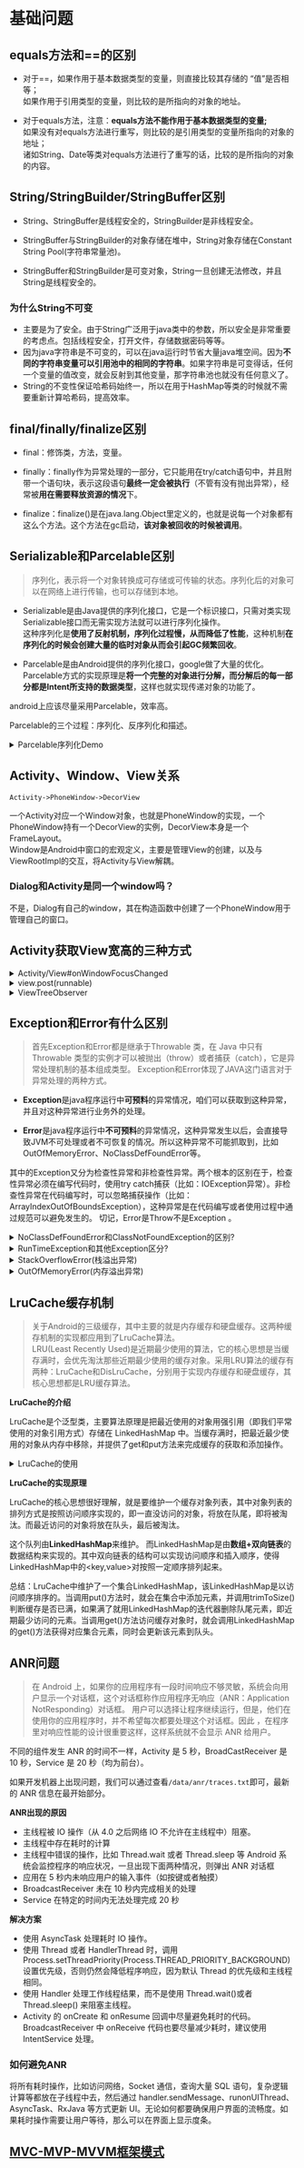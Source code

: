 # 基础问题

## equals方法和==的区别

- 对于==，如果作用于基本数据类型的变量，则直接比较其存储的 “值”是否相等；  
如果作用于引用类型的变量，则比较的是所指向的对象的地址。

- 对于equals方法，注意：**equals方法不能作用于基本数据类型的变量;**  
如果没有对equals方法进行重写，则比较的是引用类型的变量所指向的对象的地址；  
诸如String、Date等类对equals方法进行了重写的话，比较的是所指向的对象的内容。

## String/StringBuilder/StringBuffer区别

- String、StringBuffer是线程安全的，StringBuilder是非线程安全。

- StringBuffer与StringBuilder的对象存储在堆中，String对象存储在Constant String Pool(字符串常量池)。

- StringBuffer和StringBuilder是可变对象，String一旦创建无法修改，并且String是线程安全的。  

### 为什么String不可变

- 主要是为了安全。由于String广泛用于java类中的参数，所以安全是非常重要的考虑点。包括线程安全，打开文件，存储数据密码等等。  
- 因为java字符串是不可变的，可以在java运行时节省大量java堆空间。因为**不同的字符串变量可以引用池中的相同的字符串**。如果字符串是可变得话，任何一个变量的值改变，就会反射到其他变量，那字符串池也就没有任何意义了。  
- String的不变性保证哈希码始终一，所以在用于HashMap等类的时候就不需要重新计算哈希码，提高效率。

## final/finally/finalize区别

- final：修饰类，方法，变量。

- finally：finally作为异常处理的一部分，它只能用在try/catch语句中，并且附带一个语句块，表示这段语句**最终一定会被执行**（不管有没有抛出异常），经常被**用在需要释放资源的情况**下。

- finalize：finalize()是在java.lang.Object里定义的，也就是说每一个对象都有这么个方法。这个方法在gc启动，**该对象被回收的时候被调用**。

## Serializable和Parcelable区别

> 序列化，表示将一个对象转换成可存储或可传输的状态。序列化后的对象可以在网络上进行传输，也可以存储到本地。

- Serializable是由Java提供的序列化接口，它是一个标识接口，只需对类实现Serializable接口而无需实现方法就可以进行序列化操作。  
这种序列化是**使用了反射机制，序列化过程慢，从而降低了性能**，这种机制**在序列化的时候会创建大量的临时对象从而会引起GC频繁回收**。

- Parcelable是由Android提供的序列化接口，google做了大量的优化。  
Parcelable方式的实现原理是**将一个完整的对象进行分解，而分解后的每一部分都是Intent所支持的数据类型**，这样也就实现传递对象的功能了。

android上应该尽量采用Parcelable，效率高。

Parcelable的三个过程：序列化、反序列化和描述。

<details><summary>Parcelable序列化Demo</summary>

```java
public class Demo implements Parcelable {

    private String name;

    private int age;

    private boolean isTall;

    public Demo(String name, int age, boolean isTall) {
        this.name = name;
        this.age = age;
        this.isTall = isTall;
    }

    protected Demo(Parcel in) {
        name = in.readString();
        age = in.readInt();
        isTall = in.readByte() != 0;
    }

    public static final Creator<Demo> CREATOR = new Creator<Demo>() {
        @Override
        public Demo createFromParcel(Parcel in) {
            return new Demo(in);
        }

        @Override
        public Demo[] newArray(int size) {
            return new Demo[size];
        }
    };

    @Override
    public int describeContents() {
        return 0;
    }

    @Override
    public void writeToParcel(Parcel dest, int flags) {
        dest.writeString(name);
        dest.writeInt(age);
        dest.writeByte((byte) (isTall ? 1 : 0));
    }
}
```
**序列化：** 使用Parcel的writeXXX  
**反序列化：**  使用Parcel的readXXX  
**描述：** describeContents()一般默认返回0

</details>

## Activity、Window、View关系

`Activity->PhoneWindow->DecorView`

一个Activity对应一个Window对象，也就是PhoneWindow的实现，一个PhoneWindow持有一个DecorView的实例，DecorView本身是一个FrameLayout。  
Window是Android中窗口的宏观定义，主要是管理View的创建，以及与ViewRootImpl的交互，将Activity与View解耦。

### Dialog和Activity是同一个window吗？

不是，Dialog有自己的window，其在构造函数中创建了一个PhoneWindow用于管理自己的窗口。

## Activity获取View宽高的三种方式

<details><summary>Activity/View#onWindowFocusChanged</summary>

```java
@Override
public void onWindowFocusChanged(boolean hasFocus) {
    super.onWindowFocusChanged(hasFocus);
    if (hasFocus) {
        int width = view.getMeasuredWidth();
        int height = view.getMeasuredHeight();
    }
}
```

</details>

<details><summary>view.post(runnable)</summary>

通过post可以将一个runnable投递到消息队列的尾部，等待Looper调用次runnable时候，view已经初始化了。

```java
view.post(new Runnable() {
    @Override
    public void run() {
        int width = view.getMeasuredWidth();
        int height = view.getMeasuredHeight();
    }
});
```

</details>

<details><summary>ViewTreeObserver</summary>

```java
view.getViewTreeObserver().addOnGlobalLayoutListener(new ViewTreeObserver.OnGlobalLayoutListener() {
    @Override
    public void onGlobalLayout() {
        view.getViewTreeObserver().removeOnGlobalLayoutListener(this::onGlobalLayout);
        int width = view.getMeasuredWidth();
        int height = view.getMeasuredHeight();
    }
});
```

</details>

## Exception和Error有什么区别

> 首先Exception和Error都是继承于Throwable 类，在 Java 中只有 Throwable 类型的实例才可以被抛出（throw）或者捕获（catch），它是异常处理机制的基本组成类型。
> Exception和Error体现了JAVA这门语言对于异常处理的两种方式。

- **Exception**是java程序运行中**可预料**的异常情况，咱们可以获取到这种异常，并且对这种异常进行业务外的处理。

- **Error**是java程序运行中**不可预料**的异常情况，这种异常发生以后，会直接导致JVM不可处理或者不可恢复的情况。所以这种异常不可能抓取到，比如OutOfMemoryError、NoClassDefFoundError等。

其中的Exception又分为检查性异常和非检查性异常。两个根本的区别在于，检查性异常必须在编写代码时，使用try catch捕获（比如：IOException异常）。非检查性异常在代码编写时，可以忽略捕获操作（比如：ArrayIndexOutOfBoundsException），这种异常是在代码编写或者使用过程中通过规范可以避免发生的。 切记，Error是Throw不是Exception 。

<details><summary>NoClassDefFoundError和ClassNotFoundException的区别?</summary>

- NoClassDefFoundError它是Error，ClassNotFoundException是Exception。

- 还有一个区别在于NoClassDefFoundError是JVM运行时通过classpath加载类时，找不到对应的类而抛出的错误。ClassNotFoundException是在编译过程中如果可能出现此异常，在编译过程中必须将ClassNotFoundException异常抛出！

NoClassDefFoundError发生场景如下：  
1、类依赖的class或者jar不存在 （简单说就是maven生成运行包后被篡改）  
2、类文件存在，但是存在不同的域中 （简单说就是引入的类不在对应的包下)  
3、大小写问题，javac编译的时候是无视大小的，很有可能你编译出来的class文件就与想要的不一样！这个没有做验证

ClassNotFoundException发生场景如下：  
1、调用class的forName方法时，找不到指定的类  
2、ClassLoader 中的 findSystemClass() 方法时，找不到指定的类

</details>

<details><summary>RunTimeException和其他Exception区分?</summary>

其他Exception，**受检查异常**。可以理解为错误，必须要开发者解决以后才能编译通过，解决的方法有两种：  
- throw到上层；
- try-catch处理。

RunTimeException：运行时异常，又称**不受检查异常**，不受检查！不受检查！！不受检查！！！   
重要的事情说三遍，因为不受检查，所以在代码中可能会有RunTimeException时Java编译检查时不会告诉你有这个异常，但是在实际运行代码时则会暴露出来，比如经典的**1/0，空指针**等。如果不处理也会被Java自己处理。

</details>

<details>
<summary>StackOverflowError(栈溢出异常)</summary>

递归调用是造成StackOverflowError的一个常见场景。原因就是每调用一次method方法时，都会在虚拟机栈中创建出一个栈帧。因为是递归调用，method方法并不会退出，也不会将栈帧销毁，所以必然会导致StackOverflowError。因此当需要使用递归时，需要格外谨慎。

</details>

<details>
<summary>OutOfMemoryError(内存溢出异常)</summary>

理论上，虚拟机栈、堆、方法区都有发生OutOfMemoryError的可能。但是实际项目中，大多发生于堆当中。比如在一个无限循环中，动态的向ArrayList中添加新的HeapError对象。这会不断的占用堆中的内存，当堆内存不够时，必然会产生OutOfMemoryError，也就是内存溢出异常。

</details>


## LruCache缓存机制

> 关于Android的三级缓存，其中主要的就是内存缓存和硬盘缓存。这两种缓存机制的实现都应用到了LruCache算法。  
> LRU(Least Recently Used)是近期最少使用的算法，它的核心思想是当缓存满时，会优先淘汰那些近期最少使用的缓存对象。采用LRU算法的缓存有两种：LruCache和DisLruCache，分别用于实现内存缓存和硬盘缓存，其核心思想都是LRU缓存算法。

**LruCache的介绍**

LruCache是个泛型类，主要算法原理是把最近使用的对象用强引用（即我们平常使用的对象引用方式）存储在 LinkedHashMap 中。当缓存满时，把最近最少使用的对象从内存中移除，并提供了get和put方法来完成缓存的获取和添加操作。

<details><summary>LruCache的使用</summary>


```java
int maxMemory = (int) (Runtime.getRuntime().totalMemory()/1024);
int cacheSize = maxMemory/8;
LruCache mMemoryCache = new LruCache<String,Bitmap>(cacheSize){
    @Override
    protected int sizeOf(String key, Bitmap value) {
        return value.getRowBytes()*value.getHeight()/1024;
    }
};
```

1、设置LruCache缓存的大小，一般为当前进程可用容量的1/8。  
2、重写sizeOf方法，计算出要缓存的每张图片的大小。  
**注意：** 缓存的总容量和每个缓存对象的大小所用单位要一致。


</details>

**LruCache的实现原理**

LruCache的核心思想很好理解，就是要维护一个缓存对象列表，其中对象列表的排列方式是按照访问顺序实现的，即一直没访问的对象，将放在队尾，即将被淘汰。而最近访问的对象将放在队头，最后被淘汰。

这个队列由**LinkedHashMap**来维护。
而LinkedHashMap是由**数组+双向链表**的数据结构来实现的。其中双向链表的结构可以实现访问顺序和插入顺序，使得LinkedHashMap中的<key,value>对按照一定顺序排列起来。

总结：LruCache中维护了一个集合LinkedHashMap，该LinkedHashMap是以访问顺序排序的。当调用put()方法时，就会在集合中添加元素，并调用trimToSize()判断缓存是否已满，如果满了就用LinkedHashMap的迭代器删除队尾元素，即近期最少访问的元素。当调用get()方法访问缓存对象时，就会调用LinkedHashMap的get()方法获得对应集合元素，同时会更新该元素到队头。


## ANR问题

> 在 Android 上，如果你的应用程序有一段时间响应不够灵敏，系统会向用户显示一个对话框，这个对话框称作应用程序无响应（ANR：Application NotResponding）对话框。 用户可以选择让程序继续运行，但是，他们在使用你的应用程序时，并不希望每次都要处理这个对话框。因此 ，在程序里对响应性能的设计很重要这样，这样系统就不会显示 ANR 给用户。

不同的组件发生 ANR 的时间不一样，Activity 是 5 秒，BroadCastReceiver 是 10 秒，Service 是 20 秒（均为前台）。

如果开发机器上出现问题，我们可以通过查看`/data/anr/traces.txt`即可，最新的 ANR 信息在最开始部分。

**ANR出现的原因**

- 主线程被 IO 操作（从 4.0 之后网络 IO 不允许在主线程中）阻塞。
- 主线程中存在耗时的计算
- 主线程中错误的操作，比如 Thread.wait 或者 Thread.sleep 等 Android 系 统会监控程序的响应状况，一旦出现下面两种情况，则弹出 ANR 对话框
- 应用在 5 秒内未响应用户的输入事件（如按键或者触摸）
- BroadcastReceiver 未在 10 秒内完成相关的处理
- Service 在特定的时间内无法处理完成 20 秒

**解决方案**

- 使用 AsyncTask 处理耗时 IO 操作。
- 使用 Thread 或者 HandlerThread 时，调用 Process.setThreadPriority(Process.THREAD_PRIORITY_BACKGROUND)设置优先级，否则仍然会降低程序响应，因为默认 Thread 的优先级和主线程相同。
- 使用 Handler 处理工作线程结果，而不是使用 Thread.wait()或者 Thread.sleep() 来阻塞主线程。
- Activity 的 onCreate 和 onResume 回调中尽量避免耗时的代码。 BroadcastReceiver 中 onReceive 代码也要尽量减少耗时，建议使用 IntentService 处理。

### 如何避免ANR

将所有耗时操作，比如访问网络，Socket 通信，查询大量 SQL 语句，复杂逻辑计算等都放在子线程中去，然后通过 handler.sendMessage、runonUIThread、 AsyncTask、RxJava 等方式更新 UI。无论如何都要确保用户界面的流畅度。如果耗时操作需要让用户等待，那么可以在界面上显示度条。

## [MVC-MVP-MVVM框架模式](/interview/MVC-MVP-MVVM框架模式.md)



